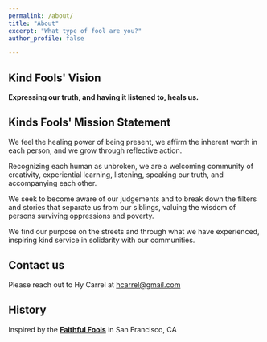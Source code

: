 ```yaml
---
permalink: /about/
title: "About"
excerpt: "What type of fool are you?"
author_profile: false

---
```


## Kind Fools' Vision

**Expressing our truth, and having it listened to, heals us.**

## Kinds Fools' Mission Statement

We feel the healing power of being present, we affirm the inherent worth in each person, and we grow through reflective action.

Recognizing each human as unbroken, we are a welcoming community of creativity, experiential learning, listening, speaking our truth, and accompanying each other. 

We seek to become aware of our judgements and to break down the filters and stories that separate us from our siblings, valuing the wisdom of persons surviving oppressions and poverty. 

We find our purpose on the streets and through what we have experienced, inspiring kind service in solidarity with our communities.


## Contact us

Please reach out to Hy Carrel at [hcarrel@gmail.com](mailto:hcarrel@gmail.com)

## History 

Inspired by the **[Faithful Fools](https://faithfulfools.org)** in San Francisco, CA
